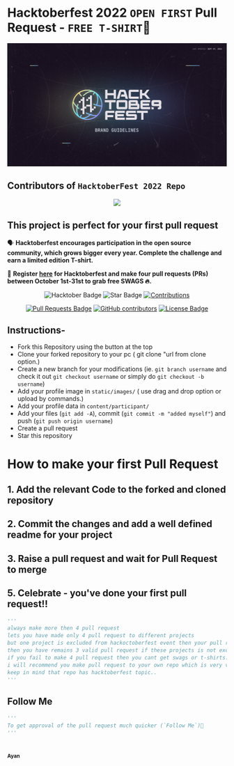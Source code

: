 # Hacktoberfest 2022 `OPEN FIRST` Pull Request - `FREE T-SHIRT`🎉
![Hacktoberfest 2022](static/logo.png)


## Contributors of `HacktoberFest 2022 Repo`

<div align="center">

<a href="https://github.com/ezzop/HacktoberFest2022/graphs/contributors">
  <img src="https://contrib.rocks/image?repo=ezzop/HacktoberFest2022" />
</a>
  
  </div>

## This project is perfect for your first pull request

🗣 **Hacktoberfest encourages participation in the open source community, which grows bigger every year. Complete the challenge and earn a limited edition T-shirt.**

📢 **Register [here](https://hacktoberfest.digitalocean.com) for Hacktoberfest and make four pull requests (PRs) between October 1st-31st to grab free SWAGS 🔥.**

<div align="center">

<img src="https://img.shields.io/badge/hacktoberfest-2022-blueviolet" alt="Hacktober Badge"/>
 <img src="https://img.shields.io/static/v1?label=%F0%9F%8C%9F&message=If%20Useful&style=style=flat&color=BC4E99" alt="Star Badge"/>
 <a href="https://github.com/ezzop" ><img src="https://img.shields.io/badge/Contributions-welcome-violet.svg?style=flat&logo=git" alt="Contributions" /></a>

<a href="https://github.com/ezzop/HacktoberFest2022/pulls"><img src="https://img.shields.io/github/issues-pr/ezzop/HacktoberFest2022" alt="Pull Requests Badge"/></a>
<a href="https://github.com/ezzop/HacktoberFest2022/graphs/contributors"><img alt="GitHub contributors" src="https://img.shields.io/github/contributors/ezzop/HacktoberFest2022?color=2b9348"></a>
<a href="https://github.com/ezzop/HacktoberFest2022/blob/master/LICENSE"><img src="https://img.shields.io/github/license/ezzop/HacktoberFest2022?color=2b9348" alt="License Badge"/></a>

</div>

## Instructions-

- Fork this Repository using the button at the top
- Clone your forked repository to your pc ( git clone "url from clone option.)
- Create a new branch for your modifications (ie. `git branch username` and check it out `git checkout username` or simply do `git checkout -b username`)
- Add your profile image in `static/images/` ( use drag and drop option or upload by commands.)
- Add your profile data in `content/participant/`
- Add your files (`git add -A`), commit (`git commit -m "added myself"`) and push (`git push origin username`)
- Create a pull request
- Star this repository

# How to make your first Pull Request

## 1. Add the relevant Code to the forked and cloned repository

## 2. Commit the changes and add a well defined readme for your project

## 3. Raise a pull request and wait for Pull Request to merge

## 5. Celebrate - you've done your first pull request!!

```py
'''
always make more then 4 pull request
lets you have made only 4 pull request to different projects
but one project is excluded from hackoctoberfest event then your pull request will not be count and 
then you have remains 3 valid pull request if these projects is not excluded.
if you fail to make 4 pull request then you cant get swags or t-shirts.
i will recommend you make pull request to your own repo which is very very saffest side for you..
keep in mind that repo has hacktoberfest topic..
'''
```

## Follow Me

```py
'''
To get approval of the pull request much quicker (`Follow Me`)🚀
'''
```

<tr><td align="center"><a href="https://github.com/ayan2809"><kbd><img src="https://avatars3.githubusercontent.com/ayan2809?size=100" width="100px;" alt=""/></kbd><br /><sub><b>Ayan</b></sub></a><br /></td>

</tr>
